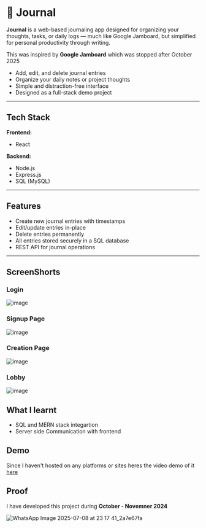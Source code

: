 # 📝 Journal

**Journal** is a web-based journaling app designed for organizing your thoughts, tasks, or daily logs — much like Google Jamboard, but simplified for personal productivity through writing.

This was inspired by **Google Jamboard** which was stopped after October 2025

- Add, edit, and delete journal entries
- Organize your daily notes or project thoughts
- Simple and distraction-free interface
- Designed as a full-stack demo project

---

## Tech Stack

**Frontend:**  
- React  
  
**Backend:**  
- Node.js  
- Express.js  
- SQL (MySQL)

---

## Features

- Create new journal entries with timestamps
- Edit/update entries in-place
-  Delete entries permanently
-  All entries stored securely in a SQL database
-  REST API for journal operations

---

## ScreenShorts

### Login
![image](https://github.com/user-attachments/assets/62d797b0-6982-4008-8c82-ea593503caf0)

### Signup Page
![image](https://github.com/user-attachments/assets/3606f87d-e257-4471-84e5-9b471cb1ed12)

### Creation Page
![image](https://github.com/user-attachments/assets/edf43f95-faa2-4e3f-8f36-d71654cfe6a4)

### Lobby
![image](https://github.com/user-attachments/assets/879cbb46-1a26-4fab-8bbd-ad2889ad7f53)

## What I learnt

- SQL and MERN stack integartion
- Server side Communication with frontend

## Demo
Since I haven't hosted on any platforms or sites heres the video demo of it [here](https://drive.google.com/file/d/1lCTUftepvyF9om_Xx0k_Wac5Kxg7y8s9/view?usp=sharing)

## Proof
I have developed this project during **October - Novemner 2024**


![WhatsApp Image 2025-07-08 at 23 17 41_2a7e67fa](https://github.com/user-attachments/assets/09ef33ce-8de2-43ee-86e6-46049657e4ae)
